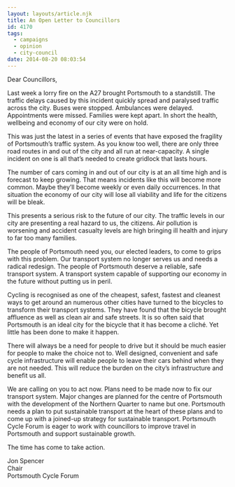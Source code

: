 ```yaml
---
layout: layouts/article.njk
title: An Open Letter to Councillors
id: 4170
tags:
  - campaigns
  - opinion
  - city-council
date: 2014-08-20 08:03:54
---
```



Dear Councillors,

Last week a lorry fire on the A27 brought Portsmouth to a standstill. The traffic delays caused by this incident quickly spread and paralysed traffic across the city. Buses were stopped. Ambulances were delayed. Appointments were missed. Families were kept apart. In short the health, wellbeing and economy of our city were on hold.

This was just the latest in a series of events that have exposed the fragility of Portsmouth’s traffic system. As you know too well, there are only three road routes in and out of the city and all run at near-capacity. A single incident on one is all that’s needed to create gridlock that lasts hours.

The number of cars coming in and out of our city is at an all time high and is forecast to keep growing. That means incidents like this will become more common. Maybe they’ll become weekly or even daily occurrences. In that situation the economy of our city will lose all viability and life for the citizens will be bleak.

This presents a serious risk to the future of our city. The traffic levels in our city are presenting a real hazard to us, the citizens. Air pollution is worsening and accident casualty levels are high bringing ill health and injury to far too many families.

The people of Portsmouth need you, our elected leaders, to come to grips with this problem. Our transport system no longer serves us and needs a radical redesign. The people of Portsmouth deserve a reliable, safe transport system. A transport system capable of supporting our economy in the future without putting us in peril.

Cycling is recognised as one of the cheapest, safest, fastest and cleanest ways to get around an numerous other cities have turned to the bicycles to transform their transport systems. They have found that the bicycle brought affluence as well as clean air and safe streets. It is so often said that Portsmouth is an ideal city for the bicycle that it has become a cliché. Yet little has been done to make it happen.

There will always be a need for people to drive but it should be much easier for people to make the choice not to. Well designed, convenient and safe cycle infrastructure will enable people to leave their cars behind when they are not needed. This will reduce the burden on the city’s infrastructure and benefit us all.

We are calling on you to act now. Plans need to be made now to fix our transport system. Major changes are planned for the centre of Portsmouth with the development of the Northern Quarter to name but one. Portsmouth needs a plan to put sustainable transport at the heart of these plans and to come up with a joined-up strategy for sustainable transport. Portsmouth Cycle Forum is eager to work with councillors to improve travel in Portsmouth and support sustainable growth.

The time has come to take action.

Jon Spencer<br>
Chair<br>
Portsmouth Cycle Forum